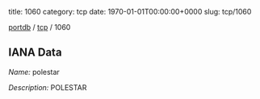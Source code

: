 title: 1060
category: tcp
date: 1970-01-01T00:00:00+0000
slug: tcp/1060

[portdb](/) / [tcp](/category/tcp.html) / 1060


## IANA Data

_Name:_ polestar

_Description:_ POLESTAR

